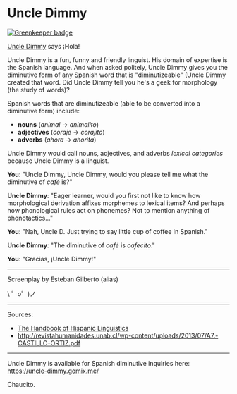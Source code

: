 Uncle Dimmy 
=========================

[![Greenkeeper badge](https://badges.greenkeeper.io/gilbertginsberg/uncle-dimmy.svg)](https://greenkeeper.io/)

[Uncle Dimmy](https://uncle-dimmy.gomix.me/) says ¡Hola!

Uncle Dimmy is a fun, funny and friendly linguist. His domain of expertise is the Spanish language. And when asked politely, Uncle Dimmy gives you the diminutive form of any Spanish word that is "diminutizeable" (Uncle Dimmy created that word. Did Uncle Dimmy tell you he's a geek for morphology (the study of words)? 

Spanish words that are diminutizeable (able to be converted into a diminutive form) include:

* **nouns** (*animal* &#8594; *animalito*)
* **adjectives** (*coraje* &#8594; *corajito*)
* **adverbs** (*ahora* &#8594; *ahorita*) 

Uncle Dimmy would call nouns, adjectives, and adverbs *lexical categories* because Uncle Dimmy is a linguist. 

**You**: "Uncle Dimmy, Uncle Dimmy, would you please tell me what the diminutive of *café* is?"

**Uncle Dimmy**: "Eager learner, would you first not like to know how morphological derivation affixes morphemes to lexical items? And perhaps how phonological rules act on phonemes? Not to mention anything of phonotactics..."

**You**: "Nah, Uncle D. Just trying to say little cup of coffee in Spanish."  

**Uncle Dimmy**: "The diminutive of *café* is *cafecito*."

**You**: "Gracias, ¡Uncle Dimmy!"

-----------------

Screenplay by Esteban Gilberto (alias)

\ ゜o゜)ノ

-----------------

Sources:

* [The Handbook of Hispanic Linguistics](https://books.google.com/books?id=U9CL4xNpZXwC&pg=PA206&lpg=PA206&dq=spanish+linguistics+diminutives&source=bl&ots=ZL0fOL7Qv4&sig=4R7a57GkR9FQFCM-PkVQi28BdVE&hl=en&sa=X&ved=0ahUKEwjYgqGa4K3RAhVj04MKHQibDjgQ6AEILzAD#v=onepage&q=diminutive&f=false)
* http://revistahumanidades.unab.cl/wp-content/uploads/2013/07/A7.-CASTILLO-ORTIZ.pdf

-----------------

Uncle Dimmy is available for Spanish diminutive inquiries here: https://uncle-dimmy.gomix.me/

Chaucito. 